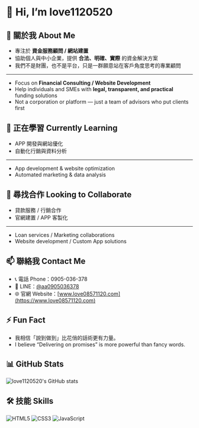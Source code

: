 # 👋 Hi, I’m love1120520  

## 🚀 關於我 About Me
- 專注於 **資金服務顧問 / 網站建置**  
- 協助個人與中小企業，提供 **合法、明確、實際** 的資金解決方案  
- 我們不是財團，也不是平台，只是一群願意站在客戶角度思考的專業顧問  
---
- Focus on **Financial Consulting / Website Development**  
- Help individuals and SMEs with **legal, transparent, and practical** funding solutions  
- Not a corporation or platform — just a team of advisors who put clients first  

## 🌱 正在學習 Currently Learning
- APP 開發與網站優化  
- 自動化行銷與資料分析  
---
- App development & website optimization  
- Automated marketing & data analysis  

## 🤝 尋找合作 Looking to Collaborate
- 貸款服務 / 行銷合作  
- 官網建置 / APP 客製化  
---
- Loan services / Marketing collaborations  
- Website development / Custom App solutions  

## 📫 聯絡我 Contact Me
- 📞 電話 Phone：0905-036-378  
- 📱 LINE：[@aa0905036378](https://line.me/ti/p/@aa0905036378)  
- 🌐 官網 Website：[www.love08571120.com](https://www.love08571120.com)  

## ⚡ Fun Fact
- 我相信「說到做到」比花俏的話術更有力量。  
- I believe “Delivering on promises” is more powerful than fancy words.  
## 📊 GitHub Stats
![love1120520's GitHub stats](https://github-readme-stats.vercel.app/api?username=love1120520&show_icons=true&theme=radical)

## 🛠 技能 Skills
![HTML5](https://img.shields.io/badge/-HTML5-E34F26?style=flat-square&logo=html5&logoColor=white)
![CSS3](https://img.shields.io/badge/-CSS3-1572B6?style=flat-square&logo=css3)
![JavaScript](https://img.shields.io/badge/-JavaScript-F7DF1E?style=flat-square&logo=javascript&logoColor=black)
